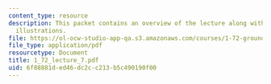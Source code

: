 ```yaml
---
content_type: resource
description: This packet contains an overview of the lecture along with diagrams and
  illustrations.
file: https://ol-ocw-studio-app-qa.s3.amazonaws.com/courses/1-72-groundwater-hydrology-fall-2005/6f88881ded46dc2cc213b5c490190f00_1_72_lecture_7.pdf
file_type: application/pdf
resourcetype: Document
title: 1_72_lecture_7.pdf
uid: 6f88881d-ed46-dc2c-c213-b5c490190f00
---
```

